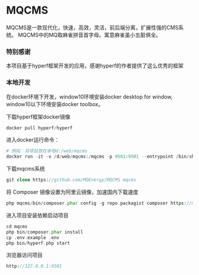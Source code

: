# MQCMS
MQCMS是一款现代化，快速，高效，灵活，前后端分离，扩展性强的CMS系统。
MQCMS中的MQ取麻雀拼音首字母。寓意麻雀虽小五脏俱全。
### 特别感谢
本项目基于hyperf框架开发的应用，感谢hyperf的作者提供了这么优秀的框架

### 本地开发
在docker环境下开发，window10环境安装docker desktop for window,
window10以下环境安装docker toolbox。


下载hyperf框架docker镜像
```php
docker pull hyperf/hyperf
```

进入docker运行命令：
```php
# 例如：将项目放在本地d:/web/mqcms
docker run -it -v /d/web/mqcms:/mqcms -p 9501:9501 --entrypoint /bin/sh hyperf/hyperf
```

下载mqcms系统
```php
git clone https://github.com/MQEnergy/MQCMS mqcms
```

将 Composer 镜像设置为阿里云镜像，加速国内下载速度
```php
php mqcms/bin/composer.phar config -g repo.packagist composer https://mirrors.aliyun.com/composer

```
进入项目安装依赖启动项目
```php
cd mqcms
php bin/composer.phar install
cp .env.example .env
php bin/hyperf.php start
```

浏览器访问项目
```php
http://127.0.0.1:9501
```